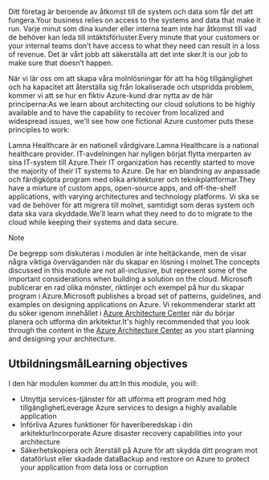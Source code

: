 <span data-ttu-id="0ee4d-101">Ditt företag är beroende av åtkomst till de system och data som får det att fungera.</span><span class="sxs-lookup"><span data-stu-id="0ee4d-101">Your business relies on access to the systems and data that make it run.</span></span> <span data-ttu-id="0ee4d-102">Varje minut som dina kunder eller interna team inte har åtkomst till vad de behöver kan leda till intäktsförluster.</span><span class="sxs-lookup"><span data-stu-id="0ee4d-102">Every minute that your customers or your internal teams don’t have access to what they need can result in a loss of revenue.</span></span> <span data-ttu-id="0ee4d-103">Det är vårt jobb att säkerställa att det inte sker.</span><span class="sxs-lookup"><span data-stu-id="0ee4d-103">It is our job to make sure that doesn’t happen.</span></span>

<span data-ttu-id="0ee4d-104">När vi lär oss om att skapa våra molnlösningar för att ha hög tillgänglighet och ha kapacitet att återställa sig från lokaliserade och utspridda problem, kommer vi att se hur en fiktiv Azure-kund drar nytta av de här principerna:</span><span class="sxs-lookup"><span data-stu-id="0ee4d-104">As we learn about architecting our cloud solutions to be highly available and to have the capability to recover from localized and widespread issues, we'll see how one fictional Azure customer puts these principles to work:</span></span>

<span data-ttu-id="0ee4d-105">Lamna Healthcare är en nationell vårdgivare.</span><span class="sxs-lookup"><span data-stu-id="0ee4d-105">Lamna Healthcare is a national healthcare provider.</span></span> <span data-ttu-id="0ee4d-106">IT-avdelningen har nyligen börjat flytta merparten av sina IT-system till Azure.</span><span class="sxs-lookup"><span data-stu-id="0ee4d-106">Their IT organization has recently started to move the majority of their IT systems to Azure.</span></span> <span data-ttu-id="0ee4d-107">De har en blandning av anpassade och färdigköpta program med olika arkitekturer och teknikplattformar.</span><span class="sxs-lookup"><span data-stu-id="0ee4d-107">They have a mixture of custom apps, open-source apps, and off-the-shelf applications, with varying architectures and technology platforms.</span></span> <span data-ttu-id="0ee4d-108">Vi ska se vad de behöver för att migrera till molnet, samtidigt som deras system och data ska vara skyddade.</span><span class="sxs-lookup"><span data-stu-id="0ee4d-108">We'll learn what they need to do to migrate to the cloud while keeping their systems and data secure.</span></span>

> [!NOTE]
> <span data-ttu-id="0ee4d-109">De begrepp som diskuteras i modulen är inte heltäckande, men de visar några viktiga överväganden när du skapar en lösning i molnet.</span><span class="sxs-lookup"><span data-stu-id="0ee4d-109">The concepts discussed in this module are not all-inclusive, but represent some of the important considerations when building a solution on the cloud.</span></span> <span data-ttu-id="0ee4d-110">Microsoft publicerar en rad olika mönster, riktlinjer och exempel på hur du skapar program i Azure.</span><span class="sxs-lookup"><span data-stu-id="0ee4d-110">Microsoft publishes a broad set of patterns, guidelines, and examples on designing applications on Azure.</span></span> <span data-ttu-id="0ee4d-111">Vi rekommenderar starkt att du söker igenom innehållet i [Azure Architecture Center](https://docs.microsoft.com/azure/architecture/) när du börjar planera och utforma din arkitektur.</span><span class="sxs-lookup"><span data-stu-id="0ee4d-111">It's highly recommended that you look through the content in the [Azure Architecture Center](https://docs.microsoft.com/azure/architecture/) as you start planning and designing your architecture.</span></span>

## <a name="learning-objectives"></a><span data-ttu-id="0ee4d-112">Utbildningsmål</span><span class="sxs-lookup"><span data-stu-id="0ee4d-112">Learning objectives</span></span>

<span data-ttu-id="0ee4d-113">I den här modulen kommer du att:</span><span class="sxs-lookup"><span data-stu-id="0ee4d-113">In this module, you will:</span></span>

- <span data-ttu-id="0ee4d-114">Utnyttja services-tjänster för att utforma ett program med hög tillgänglighet</span><span class="sxs-lookup"><span data-stu-id="0ee4d-114">Leverage Azure services to design a highly available application</span></span>
- <span data-ttu-id="0ee4d-115">Införliva Azures funktioner för haveriberedskap i din arkitektur</span><span class="sxs-lookup"><span data-stu-id="0ee4d-115">Incorporate Azure disaster recovery capabilities into your architecture</span></span>
- <span data-ttu-id="0ee4d-116">Säkerhetskopiera och återställ på Azure för att skydda ditt program mot dataförlust eller skadade data</span><span class="sxs-lookup"><span data-stu-id="0ee4d-116">Backup and restore on Azure to protect your application from data loss or corruption</span></span>